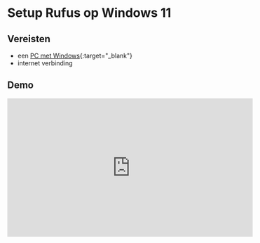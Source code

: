 # Setup Rufus op Windows 11

## Vereisten
- een [PC met Windows](../../tutorials/windows11-linuxmint22-dual-boot-uefi/index.md ){:target="_blank"}
- internet verbinding

## Demo
<iframe width="560" height="315" src="https://www.youtube.com/embed/ZsdCP5cKJp4?autoplay=0&loop=0&mute=0" title="YouTube video player" frameborder="0" allow="accelerometer; autoplay; clipboard-write; encrypted-media; gyroscope; picture-in-picture; web-share" referrerpolicy="strict-origin-when-cross-origin" allowfullscreen></iframe>

